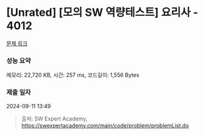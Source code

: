 # [Unrated] [모의 SW 역량테스트] 요리사 - 4012 

[문제 링크](https://swexpertacademy.com/main/code/problem/problemDetail.do?contestProbId=AWIeUtVakTMDFAVH) 

### 성능 요약

메모리: 22,720 KB, 시간: 257 ms, 코드길이: 1,556 Bytes

### 제출 일자

2024-09-11 13:49



> 출처: SW Expert Academy, https://swexpertacademy.com/main/code/problem/problemList.do